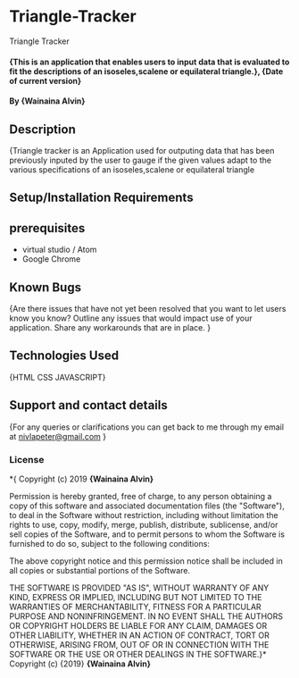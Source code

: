 # Triangle-Tracker
Triangle Tracker
#### {This is an application that enables users to input data that is evaluated to fit the descriptions of an isoseles,scalene or equilateral triangle.}, {Date of current version}
#### By **{Wainaina Alvin}**

## Description
{Triangle tracker is an Application used for outputing data that has been previously inputed by the user to gauge if the given values adapt to the various specifications of an isoseles,scalene or equilateral triangle

## Setup/Installation Requirements
## prerequisites

* virtual studio / Atom
* Google Chrome

## Known Bugs
{Are there issues that have not yet been resolved that you want to let users know you know? Outline any issues that would impact use of your application. Share any workarounds that are in place. }

## Technologies Used
{HTML
CSS
JAVASCRIPT}

## Support and contact details
{For any queries or clarifications you can get back to me through my email at nivlapeter@gmail.com }

### License
*{
Copyright (c) 2019 **{Wainaina Alvin}**

Permission is hereby granted, free of charge, to any person obtaining a copy
of this software and associated documentation files (the "Software"), to deal
in the Software without restriction, including without limitation the rights
to use, copy, modify, merge, publish, distribute, sublicense, and/or sell
copies of the Software, and to permit persons to whom the Software is
furnished to do so, subject to the following conditions:

The above copyright notice and this permission notice shall be included in all
copies or substantial portions of the Software.

THE SOFTWARE IS PROVIDED "AS IS", WITHOUT WARRANTY OF ANY KIND, EXPRESS OR
IMPLIED, INCLUDING BUT NOT LIMITED TO THE WARRANTIES OF MERCHANTABILITY,
FITNESS FOR A PARTICULAR PURPOSE AND NONINFRINGEMENT. IN NO EVENT SHALL THE
AUTHORS OR COPYRIGHT HOLDERS BE LIABLE FOR ANY CLAIM, DAMAGES OR OTHER
LIABILITY, WHETHER IN AN ACTION OF CONTRACT, TORT OR OTHERWISE, ARISING FROM,
OUT OF OR IN CONNECTION WITH THE SOFTWARE OR THE USE OR OTHER DEALINGS IN THE
SOFTWARE.}*
Copyright (c) {2019} **{Wainaina Alvin}**
